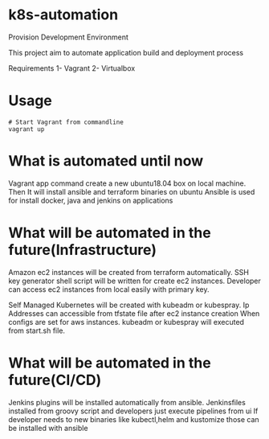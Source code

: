 # k8s-automation
Provision Development Environment

This project aim to automate application build and deployment process

Requirements
1- Vagrant
2- Virtualbox

# Usage
```ShellSession
# Start Vagrant from commandline
vagrant up
```
# What is automated until now 
Vagrant app command create a new ubuntu18.04 box on local machine.
Then It will install ansible and terraform binaries on ubuntu
Ansible is used for install docker, java and jenkins on applications

# What will be automated in the future(Infrastructure)
Amazon ec2 instances will be created from terraform automatically.
SSH key generator shell script will be written for create ec2 instances. Developer can access ec2 instances from local easily with primary key.

Self Managed Kubernetes will be created with kubeadm or kubespray. Ip Addresses can accessible from tfstate file after ec2 instance creation
When configs are set for aws instances. kubeadm or kubespray will executed from start.sh file.

# What will be automated in the future(CI/CD)
Jenkins plugins will be installed automatically from ansible.
Jenkinsfiles installed from groovy script and developers just execute pipelines from ui
If developer needs to new binaries like kubectl,helm and kustomize those can be installed with ansible












